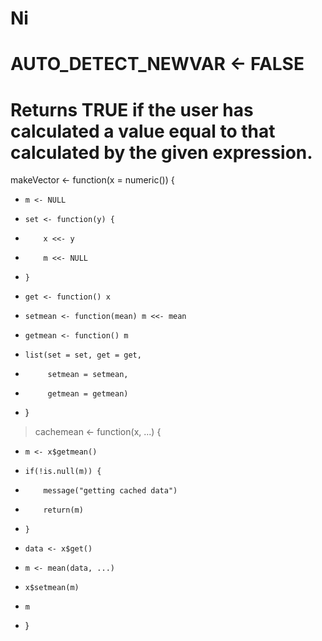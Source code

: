 # Ni
# AUTO_DETECT_NEWVAR <- FALSE

# Returns TRUE if the user has calculated a value equal to that calculated by the given expression.
makeVector <- function(x = numeric()) {
+     m <- NULL
+     set <- function(y) {
+         x <<- y
+         m <<- NULL
+     }
+     get <- function() x
+     setmean <- function(mean) m <<- mean
+     getmean <- function() m
+     list(set = set, get = get,
+          setmean = setmean,
+          getmean = getmean)
+ }
> cachemean <- function(x, ...) {
+     m <- x$getmean()
+     if(!is.null(m)) {
+         message("getting cached data")
+         return(m)
+     }
+     data <- x$get()
+     m <- mean(data, ...)
+     x$setmean(m)
+     m
+ }
> 

